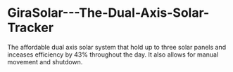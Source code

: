 # GiraSolar---The-Dual-Axis-Solar-Tracker
The affordable dual axis solar system that hold up to three solar panels and inceases efficiency by 43% throughout the day. It also allows for manual movement and shutdown.
